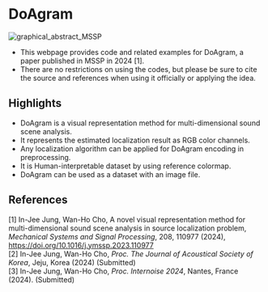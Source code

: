 # DoAgram
![graphical_abstract_MSSP](https://github.com/In-Jee/DoAgram/assets/166530619/9165dde2-7edb-4bbf-bc0f-236dc271ef64)


- This webpage provides code and related examples for DoAgram, a paper published in MSSP in 2024 [1].
- There are no restrictions on using the codes, but please be sure to cite the source and references when using it officially or applying the idea.

## Highlights
- DoAgram is a visual representation method for multi-dimensional sound scene analysis.
- It represents the estimated localization result as RGB color channels.
- Any localization algorithm can be applied for DoAgram encoding in preprocessing.
- It is Human-interpretable dataset by using reference colormap.
- DoAgram can be used as a dataset with an image file.

## References
[1] In-Jee Jung, Wan-Ho Cho, A novel visual representation method for multi-dimensional sound scene analysis in source localization problem, _Mechanical Systems and Signal Processing_, 208, 110977 (2024), https://doi.org/10.1016/j.ymssp.2023.110977 <br/>
[2] In-Jee Jung, Wan-Ho Cho, _Proc. The Journal of Acoustical Society of Korea_, Jeju, Korea (2024) (Submitted) </br>
[3] In-Jee Jung, Wan-Ho Cho, _Proc. Internoise 2024_, Nantes, France (2024). (Submitted) </br>
